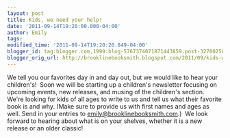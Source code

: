 ```yaml
---
layout: post
title: Kids, we need your help!
date: '2011-09-14T19:20:00.000-04:00'
author: Emily
tags: 
modified_time: '2011-09-14T19:20:20.849-04:00'
blogger_id: tag:blogger.com,1999:blog-5767374071871443859.post-327002589791572245
blogger_orig_url: http://brooklinebooksmith.blogspot.com/2011/09/kids-we-need-your-help.html
---
```


We tell you our favorites day in and day out, but we would like to hear your children's!&nbsp; Soon we will be starting up a children's newsletter focusing on upcoming events, new releases, and musing of the children's section.&nbsp; We're looking for kids of all ages to write to us and tell us what their favorite book is and why. (Make sure to provide us with first names and ages as well. Send in your entries to <a href="mailto:emily@brooklinebooksmith.com">emily@brooklinebooksmith.com</a>.)&nbsp; We look forward to hearing about what is on your shelves, whether it is a new release or an older classic!